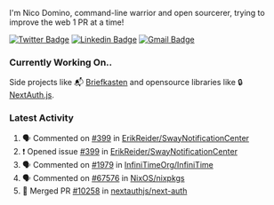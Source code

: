 
I'm Nico Domino, command-line warrior and open sourcerer, trying to improve the web 1 PR at a time!

[![Twitter Badge](https://img.shields.io/badge/-@ndom91-1ca0f1?style=flat-square&labelColor=1ca0f1&logo=twitter&logoColor=white&link=https://twitter.com/ndom91)](https://twitter.com/ndom91) [![Linkedin Badge](https://img.shields.io/badge/-ndom91-blue?style=flat-square&logo=Linkedin&logoColor=white&link=https://www.linkedin.com/in/ndom91/)](https://www.linkedin.com/in/ndom91/) [![Gmail Badge](https://img.shields.io/badge/-yo@ndo.dev-c14438?style=flat-square&logo=mail.ru&logoColor=white&link=mailto:yo@ndo.dev)](mailto:yo@ndo.dev)

### Currently Working On..

Side projects like 📬 [Briefkasten](https://briefkastenhq.com) and opensource libraries like 🔒 [NextAuth.js](https://github.com/nextauthjs/next-auth).

<!--START_SECTION_PROFILE_VIEWS:readme-info-->
<!--END_SECTION_PROFILE_VIEWS:readme-info-->

<!--START_SECTION_DAILY_COMMIT:readme-info-->
<!--END_SECTION_DAILY_COMMIT:readme-info-->

<!--START_SECTION_WEEKLY_COMMIT:readme-info-->
<!--END_SECTION_WEEKLY_COMMIT:readme-info-->

### Latest Activity

<!--START_SECTION:activity-->
1. 🗣 Commented on [#399](https://github.com/ErikReider/SwayNotificationCenter/issues/399#issuecomment-1987281077) in [ErikReider/SwayNotificationCenter](https://github.com/ErikReider/SwayNotificationCenter)
2. ❗ Opened issue [#399](https://github.com/ErikReider/SwayNotificationCenter/issues/399) in [ErikReider/SwayNotificationCenter](https://github.com/ErikReider/SwayNotificationCenter)
3. 🗣 Commented on [#1979](https://github.com/InfiniTimeOrg/InfiniTime/issues/1979#issuecomment-1987166312) in [InfiniTimeOrg/InfiniTime](https://github.com/InfiniTimeOrg/InfiniTime)
4. 🗣 Commented on [#67576](https://github.com/NixOS/nixpkgs/pull/67576#issuecomment-1986846372) in [NixOS/nixpkgs](https://github.com/NixOS/nixpkgs)
5. 🎉 Merged PR [#10258](https://github.com/nextauthjs/next-auth/pull/10258) in [nextauthjs/next-auth](https://github.com/nextauthjs/next-auth)
<!--END_SECTION:activity-->
